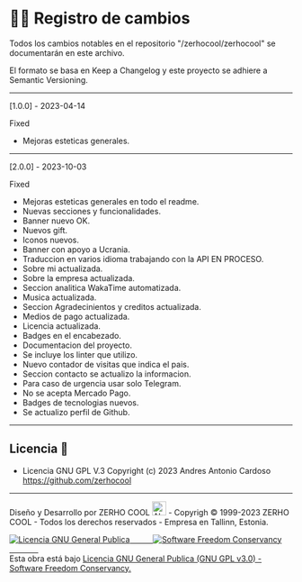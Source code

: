 # 📜📝 Registro de cambios

Todos los cambios notables en el repositorio "/zerhocool/zerhocool" se documentarán en este archivo.

El formato se basa en Keep a Changelog y este proyecto se adhiere a Semantic Versioning.

---

[1.0.0] - 2023-04-14

Fixed

- Mejoras esteticas generales.

---

[2.0.0] - 2023-10-03

Fixed

- Mejoras esteticas generales en todo el readme.
- Nuevas secciones y funcionalidades.
- Banner nuevo OK.
- Nuevos gift.
- Iconos nuevos.
- Banner con apoyo a Ucrania.
- Traduccion en varios idioma trabajando con la API EN PROCESO.
- Sobre mi actualizada.
- Sobre la empresa actualizada.
- Seccion analitica WakaTime automatizada.
- Musica actualizada.
- Seccion Agradecinientos y creditos actualizada.
- Medios de pago actualizada.
- Licencia actualizada.
- Badges en el encabezado.
- Documentacion del proyecto.
- Se incluye los linter que utilizo.
- Nuevo contador de visitas que indica el pais.
- Seccion contacto se actualizo la informacion.
- Para caso de urgencia usar solo Telegram.
- No se acepta Mercado Pago.
- Badges de tecnologias nuevos.
- Se actualizo perfil de Github.

---

## Licencia 📄

- Licencia GNU GPL V.3 Copyright (c) 2023 Andres Antonio Cardoso <https://github.com/zerhocool>

---

<p>Diseño y Desarrollo por ZERHO COOL <img src="https://raw.githubusercontent.com/Tarikul-Islam-Anik/Animated-Fluent-Emojis/master/Emojis/Objects/Alembic.png" alt="Alembic" width="25"  height="25" /> - Copyrigh © 1999-2023 ZERHO COOL - Todos los derechos reservados - Empresa en Tallinn, Estonia. </p>

<a rel="licencia" href="https://www.gnu.org/"><img alt="Licencia GNU General Publica " style="border-width:0" src="https://cdn.discordapp.com/attachments/1072960128820715602/1092305619681300520/gplv3-with-text-136x68.png" />⠀⠀⠀⠀<img alt="Software Freedom Conservancy " style="border-width:0" src="https://cdn.discordapp.com/attachments/1072960128820715602/1092474752779694181/conservancy-header.png" />⠀⠀⠀⠀⠀</a><br />Esta obra está bajo <a rel="licencia" href="https://www.gnu.org/licenses/gpl-3.0.html">Licencia GNU General Publica (GNU GPL v3.0) -</a>
<a rel="licencia" href="http://next.copyleft.org/pages/current-release.html">Software Freedom Conservancy.</a>
